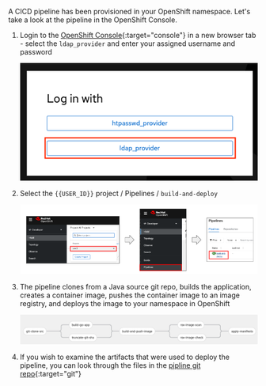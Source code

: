 A CICD pipeline has been provisioned in your OpenShift namespace. Let's take a look at the pipeline in the OpenShift Console.

01. Login to the [OpenShift Console]({{CONSOLE_URL}}){:target="console"} in a new browser tab - select the `ldap_provider` and enter your assigned username and password

	![Authentication providers](images/auth_providers.png)

01. Select the `{{USER_ID}}` project / Pipelines / `build-and-deploy`

	![Select pipeline](images/select_pipeline.png)

01. The pipeline clones from a Java source git repo, builds the application, creates a container image, pushes the container image to an image registry, and deploys the image to your namespace in OpenShift

	![Pipeline](images/pipeline.png)

01. If you wish to examine the artifacts that were used to deploy the pipeline, you can look through the files in the [pipline git repo]({{GIT_URL}}/{{USER_ID}}/pipeline){:target="git"}

